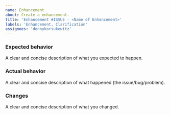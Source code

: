```yaml
---
name: Enhancement
about: Create a enhancement.
title: 'Enhancement #ISSUE - <Name of Enhancement>'
labels: 'Enhancement, Clarification'
assignees: 'dennykorsukewitz'
---
```


### Expected behavior
A clear and concise description of what you expected to happen.

### Actual behavior
A clear and concise description of what happened (the issue/bug/problem).

### Changes
A clear and concise description of what you changed.

